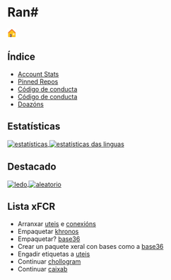 # Ran#
[<img src="../../media/emojis/casa.svg" width="20" alt="inicio" title="Inicio">](../../README.md)

## Índice

- [Account Stats](README.md#estatísticas)
- [Pinned Repos](README.md#destacado)
- [Código de conducta](doc/coc/coc_gz.md)
- [Código de conducta](doc/doazóns.md)
- [Doazóns](doazons.md)

## Estatísticas
<a href="https://github-readme-stats.vercel.app/api?username=ran-n&theme=dark&show_icons=true&locale=pt-PT&include_all_commits=true">
  <img align="center" width="400" src="https://github-readme-stats.vercel.app/api?username=ran-n&theme=dark&show_icons=true&locale=pt-PT&include_all_commits=true" alt="estatísticas" title="Estatísticas"/>
</a>
<a href="https://github-readme-stats.vercel.app/api/top-langs/?username=ran-n&theme=dark&locale=pt-PT&layout=compact&custom_title=Idiomas%20m%C3%A1is%20usados">
  <img align="center" width="334" src="https://github-readme-stats.vercel.app/api/top-langs/?username=ran-n&theme=dark&locale=pt-PT&layout=compact&custom_title=Idiomas%20m%C3%A1is%20usados" alt="estatísticas das linguas" title="Estatísticas das linguas"/>
</a>

## Destacado
<a href="https://github-readme-stats.vercel.app/api/pin/?username=ran-n&repo=ledo&theme=dark">
  <img align="center" width="370" src="https://github-readme-stats.vercel.app/api/pin/?username=ran-n&repo=ledo&theme=dark" alt="ledo" title="Ledo"/>
</a>
<a href="https://github-readme-stats.vercel.app/api/pin/?username=ran-n&repo=aleatorio&theme=dark">
  <img align="center" width="400" src="https://github-readme-stats.vercel.app/api/pin/?username=ran-n&repo=aleatorio&theme=dark" alt="aleatorio" title="Aleatorio"/>
</a>

## Lista xFCR
- Arranxar [uteis](https://github.com/Ran-n/uteis) e [conexións](https://github.com/Ran-n/conexions)
- Empaquetar [khronos](https://github.com/Ran-n/khronos)
- Empaquetar? [base36](https://github.com/Ran-n/base36)
- Crear un paquete xeral con bases como a [base36](https://github.com/Ran-n/base36)
- Engadir etiquetas a [uteis](https://github.com/Ran-n/uteis)
- Continuar [chollogram](https://github.com/Ran-n/chollogram)
- Continuar [caixab](https://github.com/Ran-n/caixab)
